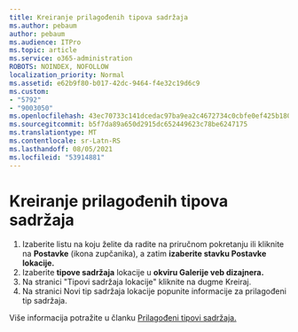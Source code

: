 ```yaml
---
title: Kreiranje prilagođenih tipova sadržaja
ms.author: pebaum
author: pebaum
ms.audience: ITPro
ms.topic: article
ms.service: o365-administration
ROBOTS: NOINDEX, NOFOLLOW
localization_priority: Normal
ms.assetid: e62b9f80-b017-42dc-9464-f4e32c19d6c9
ms.custom:
- "5792"
- "9003050"
ms.openlocfilehash: 43ec70733c141dcedac97ba9ea2c4672734c0cbfe0ef425b180bd5cd5fa1fd5f
ms.sourcegitcommit: b5f7da89a650d2915dc652449623c78be6247175
ms.translationtype: MT
ms.contentlocale: sr-Latn-RS
ms.lasthandoff: 08/05/2021
ms.locfileid: "53914881"
---
```

# <a name="create-custom-content-types"></a>Kreiranje prilagođenih tipova sadržaja

1. Izaberite listu na koju želite da radite na priručnom pokretanju ili kliknite na **Postavke** (ikona zupčanika), a zatim **izaberite stavku Postavke lokacije.**
2. Izaberite **tipove sadržaja** lokacije u **okviru Galerije veb dizajnera.**
3. Na stranici "Tipovi sadržaja lokacije" kliknite na dugme Kreiraj.
4. Na stranici Novi tip sadržaja lokacije popunite informacije za prilagođeni tip sadržaja.

Više informacija potražite u članku [Prilagođeni tipovi sadržaja.](https://support.microsoft.com/office/e1277a2e-a1e8-4473-9126-91a0647766e5#__toc323548991)